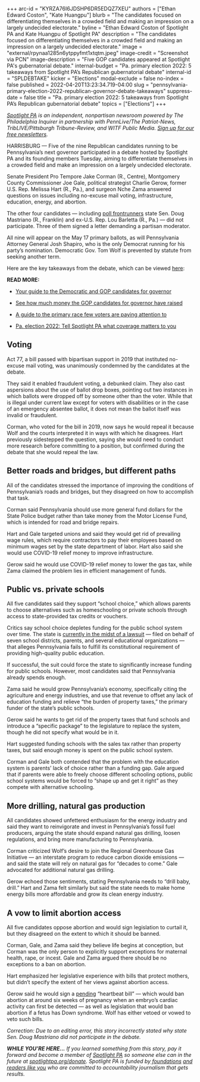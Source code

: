 +++
arc-id = "KYRZA76I6JDSHP6DR5EDQZ7XEU"
authors = ["Ethan Edward Coston", "Kate Huangpu"]
blurb = "The candidates focused on differentiating themselves in a crowded field and making an impression on a largely undecided electorate."
byline = "Ethan Edward Coston of Spotlight PA and Kate Huangpu of Spotlight PA"
description = "The candidates focused on differentiating themselves in a crowded field and making an impression on a largely undecided electorate."
image = "external/rpynaa1285n6ytppyfmt1xtqtm.jpeg"
image-credit = "Screenshot via PCN"
image-description = "Five GOP candidates appeared at Spotlight PA's gubernatorial debate."
internal-budget = "Pa. primary election 2022: 5 takeaways from Spotlight PA’s Republican gubernatorial debate"
internal-id = "SPLDEBTAKE"
kicker = "Elections"
modal-exclude = false
no-index = false
published = 2022-04-20T13:23:34.719-04:00
slug = "pennsylvania-primary-election-2022-republican-governor-debate-takeaways"
suppress-date = false
title = "Pa. primary election 2022: 5 takeaways from Spotlight PA’s Republican gubernatorial debate"
topics = ["Elections"]
+++

<a href="https://www.spotlightpa.org/"><i>Spotlight PA</i></a><i> is an independent, nonpartisan newsroom powered by The Philadelphia Inquirer in partnership with PennLive/The Patriot-News, TribLIVE/Pittsburgh Tribune-Review, and WITF Public Media. </i><a href="https://www.spotlightpa.org/newsletters"><i>Sign up for our free newsletters</i></a><i>.</i>

HARRISBURG — Five of the nine Republican candidates running to be Pennsylvania’s next governor participated in a debate hosted by Spotlight PA and its founding members Tuesday, aiming to differentiate themselves in a crowded field and make an impression on a largely undecided electorate.

Senate President Pro Tempore Jake Corman (R., Centre), Montgomery County Commissioner Joe Gale, political strategist Charlie Gerow, former U.S. Rep. Melissa Hart (R., Pa.), and surgeon Nche Zama answered questions on issues including no-excuse mail voting, infrastructure, education, energy, and abortion.

The other four candidates — including <a href="https://www.realclearpolitics.com/epolls/2022/governor/pa/pennsylvania-governor-republican-primary-7345.html" target="_blank">poll frontrunners</a> state Sen. Doug Mastriano (R., Franklin) and ex-U.S. Rep. Lou Barletta (R., Pa.) — did not participate. Three of them signed a letter demanding a partisan moderator. 

<script src="https://www.spotlightpa.org/embed.js" async></script><div data-spl-embed-version="1" data-spl-src="https://www.spotlightpa.org/embeds/newsletter/"></div>

All nine will appear on the May 17 primary ballots, as will Pennsylvania Attorney General Josh Shapiro, who is the only Democrat running for his party’s nomination. Democratic Gov. Tom Wolf is prevented by statute from seeking another term.

Here are the key takeaways from the debate, which can be viewed <a href="http://players.brightcove.net/2549849263001/default_default/index.html?videoId=6304513458001">here</a>:

<b>READ MORE:</b>

- <a href="https://www.spotlightpa.org/news/2022/04/pa-primary-governor-election-2022-candidates-guide/">Your guide to the Democratic and GOP candidates for governor</a>

- <a href="https://www.spotlightpa.org/news/2022/04/pa-primary-governor-election-2022-candidates-fundraising-donations/">See how much money the GOP candidates for governor have raised</a>

- <a href="https://www.spotlightpa.org/news/2022/04/pennsylvania-lieutenant-governor-2022-election-guide/">A guide to the primary race few voters are paying attention to</a>

- <a href="https://www.spotlightpa.org/news/2022/02/pennsylvania-election-2022-questions-answers/">Pa. election 2022: Tell Spotlight PA what coverage matters to you</a>

## Voting

Act 77, a bill passed with bipartisan support in 2019 that instituted no-excuse mail voting, was unanimously condemned by the candidates at the debate.

They said it enabled fraudulent voting, a debunked claim. They also cast aspersions about the use of ballot drop boxes, pointing out two instances in which ballots were dropped off by someone other than the voter. While that is illegal under current law except for voters with disabilities or in the case of an emergency absentee ballot, it does not mean the ballot itself was invalid or fraudulent.

Corman, who voted for the bill in 2019, now says he would repeal it because Wolf and the courts interpreted it in ways with which he disagrees. Hart previously sidestepped the question, saying she would need to conduct more research before committing to a position, but confirmed during the debate that she would repeal the law.

<script src="https://www.spotlightpa.org/embed.js" async></script><div data-spl-embed-version="1" data-spl-src="https://www.spotlightpa.org/embeds/tips/?flag_text=ELECTION%202022&tip_text=Spotlight%20PA%20is%20covering%20Pennsylvania's%202022%20gubernatorial%20and%20legislative%20elections%20%E2%80%94%20and%20we%20want%20you%20to%20help%20shape%20our%20stories.%20%3Cb%3ETell%20us%20what%20you%20want%20to%20know%20about%20those%20races%2C%20and%20send%20us%20any%20questions%20you%20have%20about%20the%20voting%20system.%3C%2Fb%3E%20Use%20the%20form%20below%20to%20reach%20our%20election%20team.&form_name=elections-embed"></div>

## Better roads and bridges, but different paths

All of the candidates stressed the importance of improving the conditions of Pennsylvania’s roads and bridges, but they disagreed on how to accomplish that task.

Corman said Pennsylvania should use more general fund dollars for the State Police budget rather than take money from the Motor License Fund, which is intended for road and bridge repairs.

Hart and Gale targeted unions and said they would get rid of prevailing wage rules, which require contractors to pay their employees based on minimum wages set by the state department of labor. Hart also said she would use COVID-19 relief money to improve infrastructure.

Gerow said he would use COVID-19 relief money to lower the gas tax, while Zama claimed the problem lies in efficient management of funds.

## Public vs. private schools

All five candidates said they support “school choice,” which allows parents to choose alternatives such as homeschooling or private schools through access to state-provided tax credits or vouchers.

Critics say school choice depletes funding for the public school system over time. The state is <a href="https://www.inquirer.com/news/pa-school-funding-trial-closing-arguments-20220310.html">currently in the midst of a lawsuit</a> — filed on behalf of seven school districts, parents, and several educational organizations — that alleges Pennsylvania fails to fulfill its constitutional requirement of providing high-quality public education.

If successful, the suit could force the state to significantly increase funding for public schools. However, most candidates said that Pennsylvania already spends enough.

Zama said he would grow Pennsylvania’s economy, specifically citing the agriculture and energy industries, and use that revenue to offset any lack of education funding and relieve “the burden of property taxes,” the primary funder of the state’s public schools.

Gerow said he wants to get rid of the property taxes that fund schools and introduce a “specific package” to the legislature to replace the system, though he did not specify what would be in it.

Hart suggested funding schools with the sales tax rather than property taxes, but said enough money is spent on the public school system.

Corman and Gale both contended that the problem with the education system is parents’ lack of choice rather than a funding gap. Gale argued that if parents were able to freely choose different schooling options, public school systems would be forced to “shape up and get it right” as they compete with alternative schooling.

<script src="https://www.spotlightpa.org/embed.js" async></script><div data-spl-embed-version="1" data-spl-src="https://www.spotlightpa.org/embeds/donate/"></div>

## More drilling, natural gas production

All candidates showed unfettered enthusiasm for the energy industry and said they want to reinvigorate and invest in Pennsylvania’s fossil fuel producers, arguing the state should expand natural gas drilling, loosen regulations, and bring more manufacturing to Pennsylvania.

Corman criticized Wolf’s desire to join the Regional Greenhouse Gas Initiative — an interstate program to reduce carbon dioxide emissions — and said the state will rely on natural gas for “decades to come.” Gale advocated for additional natural gas drilling.

Gerow echoed those sentiments, stating Pennsylvania needs to “drill baby, drill.” Hart and Zama felt similarly but said the state needs to make home energy bills more affordable and grow its clean energy industry.

## A vow to limit abortion access

All five candidates oppose abortion and would sign legislation to curtail it, but they disagreed on the extent to which it should be banned.

Corman, Gale, and Zama said they believe life begins at conception, but Corman was the only person to explicitly support exceptions for maternal health, rape, or incest. Gale and Zama argued there should be no exceptions to a ban on abortion.

Hart emphasized her legislative experience with bills that protect mothers, but didn’t specify the extent of her views against abortion access.

Gerow said he would sign a <a href="https://www.legis.state.pa.us//cfdocs/Legis/CSM/showMemoPublic.cfm?chamber=S&SPick=20210&cosponId=34100">pending</a> “heartbeat bill” — which would ban abortion at around six weeks of pregnancy when an embryo’s cardiac activity can first be detected — as well as legislation that would ban abortion if a fetus has Down syndrome. Wolf has either vetoed or vowed to veto such bills.

<i>Correction: Due to an editing error, this story incorrectly stated why state Sen. Doug Mastriano did not participate in the debate.</i>

<i><b>WHILE YOU’RE HERE...</b></i><i> If you learned something from this story, pay it forward and become a member of </i><a href="https://www.spotlightpa.org/"><i>Spotlight PA</i></a><i> so someone else can in the future at </i><a href="http://spotlightpa.org/donate"><i>spotlightpa.org/donate</i></a><i>. Spotlight PA is funded by</i><a href="https://www.spotlightpa.org/support"><i> foundations</i></a><i> </i><a href="https://www.spotlightpa.org/support"><i>and readers like you</i></a><i> who are committed to accountability journalism that gets results.</i>
